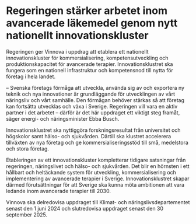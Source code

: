 # Regeringen stärker arbetet inom avancerade läkemedel genom nytt nationellt innovationskluster

Regeringen ger Vinnova i uppdrag att etablera ett nationellt innovationskluster för kommersialisering, kompetensutveckling och produktionskapacitet för avancerade terapier. Innovationsklustret ska fungera som en nationell infrastruktur och kompetensnod till nytta för företag i hela landet.

– Svenska företags förmåga att utveckla, använda sig av och exportera ny teknik och nya innovationer är grundläggande för utvecklingen av vårt näringsliv och vårt samhälle. Den förmågan behöver stärkas så att företag kan fortsätta utvecklas och växa i Sverige. Regeringen vill vara en aktiv partner i det arbetet – därför är det här uppdraget ett viktigt steg framåt, säger energi- och näringsminister Ebba Busch.

Innovationsklustret ska nyttiggöra forskningsresultat från universitet och högskolor samt hälso- och sjukvården. Därtill ska klustret accelerera tillväxten av nya företag och ge kommersialiseringsstöd till små, medelstora och stora företag.

Etableringen av ett innovationskluster kompletterar tidigare satsningar från regeringen, näringslivet och hälso- och sjukvården. Det blir en hörnsten i ett hållbart och heltäckande system för utveckling, kommersialisering och implementering av avancerade terapier i Sverige. Innovationsklustret skapar därmed förutsättningar för att Sverige ska kunna möta ambitionen att vara ledande inom avancerade terapier till 2030.

Vinnova ska delredovisa uppdraget till Klimat- och näringslivsdepartementet senast den 1 juni 2024 och slutredovisa uppdraget senast den 30 september 2025.
